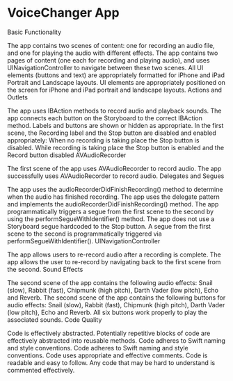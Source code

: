# VoiceChanger App

Basic Functionality

The app contains two scenes of content: one for recording an audio file, and one for playing the audio with different effects.
The app contains two pages of content (one each for recording and playing audio), and uses UINavigationController to navigate between these two scenes.
All UI elements (buttons and text) are appropriately formatted for iPhone and iPad Portrait and Landscape layouts.
UI elements are appropriately positioned on the screen for iPhone and iPad portrait and landscape layouts.
Actions and Outlets

The app uses IBAction methods to record audio and playback sounds.
The app connects each button on the Storyboard to the correct IBAction method.
 Labels and buttons are shown or hidden as appropriate.
In the first scene, the Recording label and the Stop button are disabled and enabled appropriately:
When no recording is taking place the Stop button is disabled.
While recording is taking place the Stop button is enabled and the Record button disabled
AVAudioRecorder

The first scene of the app uses AVAudioRecorder to record audio.
The app successfully uses AVAudioRecorder to record audio.
Delegates and Segues

The app uses the audioRecorderDidFinishRecording() method to determine when the audio has finished recording.
The app uses the delegate pattern and implements the audioRecorderDidFinishRecording() method.
The app programmatically triggers a segue from the first scene to the second by using the performSegueWithIdentifier() method.
The app does not use a Storyboard segue hardcoded to the Stop button. A segue from the first scene to the second is programmatically triggered via performSegueWithIdentifier().
UINavigationController

The app allows users to re-record audio after a recording is complete.
The app allows the user to re-record by navigating back to the first scene from the second.
Sound Effects

The second scene of the app contains the following audio effects: Snail (slow), Rabbit (fast), Chipmunk (high pitch), Darth Vader (low pitch), Echo and Reverb.
The second scene of the app contains the following buttons for audio effects: Snail (slow), Rabbit (fast), Chipmunk (high pitch), Darth Vader (low pitch), Echo and Reverb. All six buttons work properly to play the associated sounds.
Code Quality

Code is effectively abstracted.
Potentially repetitive blocks of code  are effectively abstracted into reusable methods.
Code adheres to Swift naming and style conventions.
Code adheres to Swift naming and style conventions.
Code uses appropriate and effective comments.
Code is readable and easy to follow. Any code that may be hard to understand is commented effectively.
